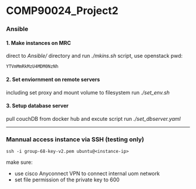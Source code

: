 # COMP90024_Project2

### Ansible
#### 1. Make instances on MRC
direct to *Ansible/* directory and run *./mkins.sh* script, use openstack pwd:
```
YTVmMmRkMzU4MDM0NzNh
```

#### 2. Set enviornment on remote servers
including set proxy and mount volume to filesystem
run *./set_env.sh*

#### 3. Setup database server
pull couchDB from docker hub and excute script
run *./set_dbserver.yaml*

-----------------------------
### Mannual access instance via SSH (testing only)
```
ssh -i group-68-key-v2.pem ubuntu@<instance-ip>
```
make sure:
* use cisco Anyconnect VPN to connect internal uom network
* set file permission of the private key to 600

